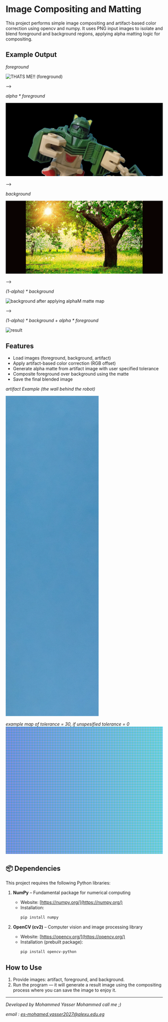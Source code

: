 # Image Compositing and Matting

This project performs simple image compositing and artifact-based color correction using opencv and numpy. It uses PNG input images to isolate and blend foreground and background regions, applying alpha matting logic for compositing.

## Example Output
*foreground*

![THATS ME!! (foreground)](result/foreground/me.png)

-->

*alpha \* foreground*

![after artifact removal](result/foreground/foreground.png)

-->

*background*

![background](result/background/nature.png)

-->

*(1-alpha) \* background*

![background after applying alphaM matte map](result/background/background.png)

-->

*(1-alpha) \* background + alpha \* foreground*

![result](result/result.png)


## Features

- Load images (foreground, background, artifact)
- Apply artifact-based color correction (RGB offset)
- Generate alpha matte from artifact image with user specified tolerance
- Composite foreground over background using the matte
- Save the final blended image

*artifact Example (the wall behind the robot)*

![artifact Example](result/artifacts/my_wall.png)

*example map of tolerance = 30, if unspesified tolerance = 0*  
![tolerance map](result/artifacts/artifact_tolerance.png)

## 📦 Dependencies

This project requires the following Python libraries:

1. **NumPy** – Fundamental package for numerical computing  
   - Website: [https://numpy.org/](https://numpy.org/)  
   - Installation:  
     ```bash
     pip install numpy
     ```

2. **OpenCV (cv2)** – Computer vision and image processing library  
   - Website: [https://opencv.org/](https://opencv.org/)  
   - Installation (prebuilt package):  
     ```bash
     pip install opencv-python
     ```

## How to Use

1. Provide images: artifact, foreground, and background.
2. Run the program — it will generate a result image using the compositing process where you can save the image to enjoy it.

---

*Developed by Mohammed Yasser Mohammed* 
*call me ;)*


*email : es-mohamed.yasser2027@alexu.edu.eg* 

